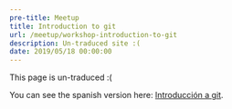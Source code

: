 ```yaml
---
pre-title: Meetup
title: Introduction to git
url: /meetup/workshop-introduction-to-git
description: Un-traduced site :(
date: 2019/05/18 00:00:00
---
```


This page is un-traduced :(

You can see the spanish version here: [Introducción a git](/es/meetup/workshop-introduccion-a-git).
